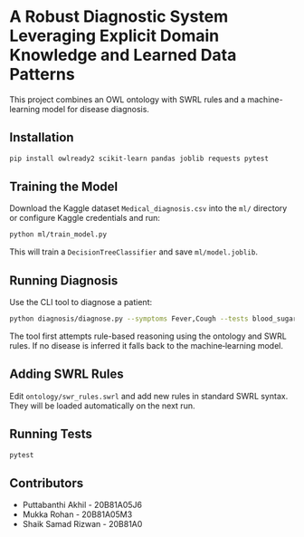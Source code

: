 # A Robust Diagnostic System Leveraging Explicit Domain Knowledge and Learned Data Patterns 

This project combines an OWL ontology with SWRL rules and a machine-learning model for disease diagnosis.

## Installation

```bash
pip install owlready2 scikit-learn pandas joblib requests pytest
```

## Training the Model

Download the Kaggle dataset `Medical_diagnosis.csv` into the `ml/` directory or configure Kaggle credentials and run:

```bash
python ml/train_model.py
```

This will train a `DecisionTreeClassifier` and save `ml/model.joblib`.

## Running Diagnosis

Use the CLI tool to diagnose a patient:

```bash
python diagnosis/diagnose.py --symptoms Fever,Cough --tests blood_sugar=140
```

The tool first attempts rule-based reasoning using the ontology and SWRL rules. If no disease is inferred it falls back to the machine‑learning model.

## Adding SWRL Rules

Edit `ontology/swr_rules.swrl` and add new rules in standard SWRL syntax. They will be loaded automatically on the next run.

## Running Tests

```bash
pytest
```

## Contributors

- Puttabanthi Akhil - 20B81A05J6
- Mukka Rohan - 20B81A05M3
- Shaik Samad Rizwan - 20B81A0
